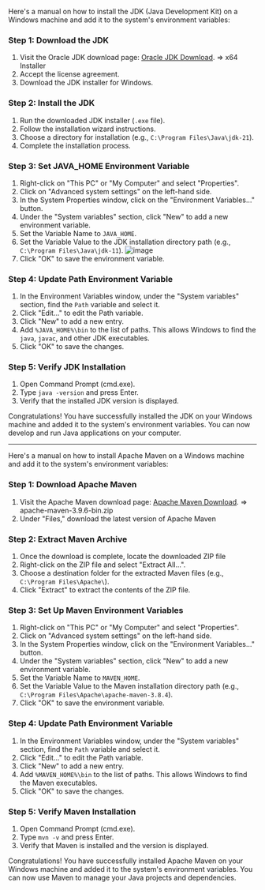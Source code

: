 Here's a manual on how to install the JDK (Java Development Kit) on a Windows machine and add it to the system's environment variables:

### Step 1: Download the JDK

1. Visit the Oracle JDK download page: [Oracle JDK Download](https://www.oracle.com/java/technologies/downloads/#jdk22-windows). => x64 Installer
2. Accept the license agreement.
3. Download the JDK installer for Windows.

### Step 2: Install the JDK

1. Run the downloaded JDK installer (`.exe` file).
2. Follow the installation wizard instructions.
3. Choose a directory for installation (e.g., `C:\Program Files\Java\jdk-21`).
4. Complete the installation process.

### Step 3: Set JAVA_HOME Environment Variable

1. Right-click on "This PC" or "My Computer" and select "Properties".
2. Click on "Advanced system settings" on the left-hand side.
3. In the System Properties window, click on the "Environment Variables..." button.
4. Under the "System variables" section, click "New" to add a new environment variable.
5. Set the Variable Name to `JAVA_HOME`.
6. Set the Variable Value to the JDK installation directory path (e.g., `C:\Program Files\Java\jdk-11`).
   ![image](https://github.com/rishrcc/JavaSelenium/assets/151720969/8d37f136-c4d1-4418-89a5-714f22c74ed3)
7. Click "OK" to save the environment variable.

### Step 4: Update Path Environment Variable

1. In the Environment Variables window, under the "System variables" section, find the `Path` variable and select it.
2. Click "Edit..." to edit the Path variable.
3. Click "New" to add a new entry.
4. Add `%JAVA_HOME%\bin` to the list of paths. This allows Windows to find the `java`, `javac`, and other JDK executables.
5. Click "OK" to save the changes.

### Step 5: Verify JDK Installation

1. Open Command Prompt (cmd.exe).
2. Type `java -version` and press Enter.
3. Verify that the installed JDK version is displayed.

Congratulations! You have successfully installed the JDK on your Windows machine and added it to the system's environment variables. You can now develop and run Java applications on your computer.

---

Here's a manual on how to install Apache Maven on a Windows machine and add it to the system's environment variables:

### Step 1: Download Apache Maven

1. Visit the Apache Maven download page: [Apache Maven Download](https://maven.apache.org/download.cgi). => apache-maven-3.9.6-bin.zip
2. Under "Files," download the latest version of Apache Maven

### Step 2: Extract Maven Archive

1. Once the download is complete, locate the downloaded ZIP file
2. Right-click on the ZIP file and select "Extract All...".
3. Choose a destination folder for the extracted Maven files (e.g., `C:\Program Files\Apache\`).
4. Click "Extract" to extract the contents of the ZIP file.

### Step 3: Set Up Maven Environment Variables

1. Right-click on "This PC" or "My Computer" and select "Properties".
2. Click on "Advanced system settings" on the left-hand side.
3. In the System Properties window, click on the "Environment Variables..." button.
4. Under the "System variables" section, click "New" to add a new environment variable.
5. Set the Variable Name to `MAVEN_HOME`.
6. Set the Variable Value to the Maven installation directory path (e.g., `C:\Program Files\Apache\apache-maven-3.8.4`).
7. Click "OK" to save the environment variable.

### Step 4: Update Path Environment Variable

1. In the Environment Variables window, under the "System variables" section, find the `Path` variable and select it.
2. Click "Edit..." to edit the Path variable.
3. Click "New" to add a new entry.
4. Add `%MAVEN_HOME%\bin` to the list of paths. This allows Windows to find the Maven executables.
5. Click "OK" to save the changes.

### Step 5: Verify Maven Installation

1. Open Command Prompt (cmd.exe).
2. Type `mvn -v` and press Enter.
3. Verify that Maven is installed and the version is displayed.

Congratulations! You have successfully installed Apache Maven on your Windows machine and added it to the system's environment variables. You can now use Maven to manage your Java projects and dependencies.

